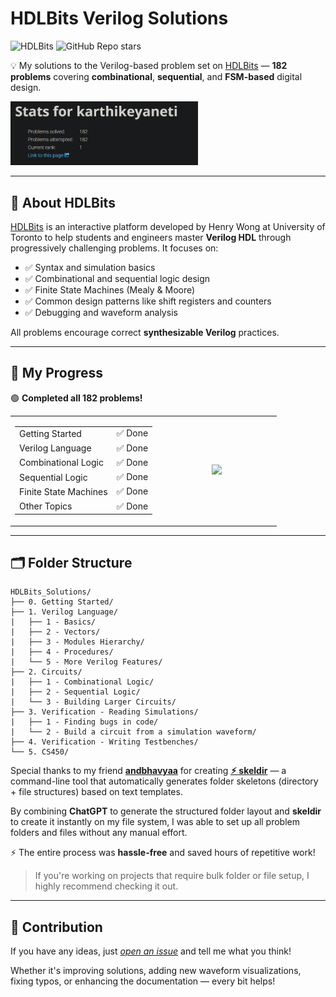 # HDLBits Verilog Solutions

![HDLBits](https://img.shields.io/badge/HDLBits-Verilog-01579B?style=flat)
![GitHub Repo stars](https://img.shields.io/github/stars/karthikeyaneti/HDLBits_Solutions?label=%20%E2%AD%90%20stars&style=flat&color=01579B)

💡 My solutions to the Verilog-based problem set on [HDLBits](https://hdlbits.01xz.net/wiki/Problem_sets) — **182 problems** covering **combinational**, **sequential**, and **FSM-based** digital design.

<img src="media/stats.png" width="300"/>

---

## 📌 About HDLBits

[HDLBits](https://hdlbits.01xz.net/) is an interactive platform developed by Henry Wong at University of Toronto to help students and engineers master **Verilog HDL** through progressively challenging problems. It focuses on:

- ✅ Syntax and simulation basics
- ✅ Combinational and sequential logic design
- ✅ Finite State Machines (Mealy & Moore)
- ✅ Common design patterns like shift registers and counters
- ✅ Debugging and waveform analysis

All problems encourage correct **synthesizable Verilog** practices.

---

## 🚀 My Progress

🟢 **Completed all 182 problems!**  

<table>
  <tr width="100%">
    <td align="center" valign="center">
      <table>
        <tr><td>Getting Started</td><td>✅ Done</td></tr>
        <tr><td>Verilog Language</td><td>✅ Done</td></tr>
        <tr><td>Combinational Logic</td><td>✅ Done</td></tr>
        <tr><td>Sequential Logic</td><td>✅ Done</td></tr>
        <tr><td>Finite State Machines</td><td>✅ Done</td></tr>
        <tr><td>Other Topics</td><td>✅ Done</td></tr>
      </table>
    </td>
    <td align="center" valign="center" width="45%">
      <img src="media/completed_problems.gif" width="400"/>
    </td>
  </tr>
</table>

---

## 🗂️ Folder Structure

```
HDLBits_Solutions/
├── 0. Getting Started/
├── 1. Verilog Language/
|   ├── 1 - Basics/
|   ├── 2 - Vectors/
|   ├── 3 - Modules Hierarchy/
|   ├── 4 - Procedures/
|   └── 5 - More Verilog Features/
├── 2. Circuits/
|   ├── 1 - Combinational Logic/
|   ├── 2 - Sequential Logic/
|   └── 3 - Building Larger Circuits/
├── 3. Verification - Reading Simulations/
|   ├── 1 - Finding bugs in code/
|   └── 2 - Build a circuit from a simulation waveform/
├── 4. Verification - Writing Testbenches/
└── 5. CS450/
```

Special thanks to my friend **[andbhavyaa](https://github.com/andbhavyaa)** for creating **[⚡︎ skeldir](https://www.npmjs.com/package/skeldir)** — a command-line tool that automatically generates folder skeletons (directory + file structures) based on text templates.

By combining **ChatGPT** to generate the structured folder layout and **skeldir** to create it instantly on my file system, I was able to set up all problem folders and files without any manual effort.

⚡ The entire process was **hassle-free** and saved hours of repetitive work!

> If you're working on projects that require bulk folder or file setup, I highly recommend checking it out.

---

## 🤝 Contribution

If you have any ideas, just [*open an issue*](https://github.com/karthikeyaneti/HDLBits_Solutions/issues/new) and tell me what you think!

Whether it's improving solutions, adding new waveform visualizations, fixing typos, or enhancing the documentation — every bit helps!

